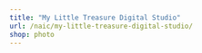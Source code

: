 ```yaml
---
title: "My Little Treasure Digital Studio"
url: /naic/my-little-treasure-digital-studio/
shop: photo
---
```

